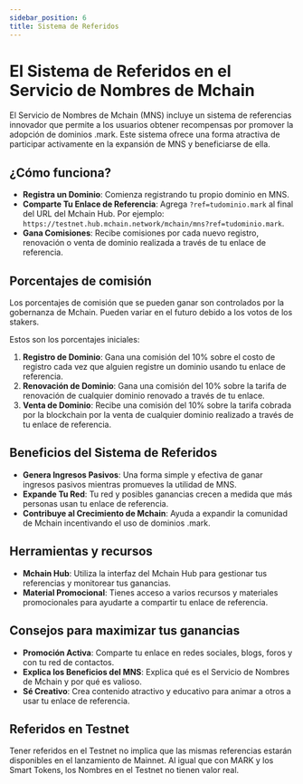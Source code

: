```yaml
---
sidebar_position: 6
title: Sistema de Referidos
---
```


# El Sistema de Referidos en el Servicio de Nombres de Mchain

El Servicio de Nombres de Mchain (MNS) incluye un sistema de referencias innovador que permite a los usuarios obtener recompensas por promover la adopción de dominios .mark. Este sistema ofrece una forma atractiva de participar activamente en la expansión de MNS y beneficiarse de ella.

## ¿Cómo funciona?

- **Registra un Dominio**: Comienza registrando tu propio dominio en MNS.
- **Comparte Tu Enlace de Referencia**: Agrega `?ref=tudominio.mark` al final del URL del Mchain Hub. Por ejemplo: `https://testnet.hub.mchain.network/mchain/mns?ref=tudominio.mark`.
- **Gana Comisiones**: Recibe comisiones por cada nuevo registro, renovación o venta de dominio realizada a través de tu enlace de referencia.

## Porcentajes de comisión

Los porcentajes de comisión que se pueden ganar son controlados por la gobernanza de Mchain. Pueden variar en el futuro debido a los votos de los stakers.

Estos son los porcentajes iniciales:

1. **Registro de Dominio**: Gana una comisión del 10% sobre el costo de registro cada vez que alguien registre un dominio usando tu enlace de referencia.
2. **Renovación de Dominio**: Gana una comisión del 10% sobre la tarifa de renovación de cualquier dominio renovado a través de tu enlace.
3. **Venta de Dominio**: Recibe una comisión del 10% sobre la tarifa cobrada por la blockchain por la venta de cualquier dominio realizado a través de tu enlace de referencia.

## Beneficios del Sistema de Referidos

- **Genera Ingresos Pasivos**: Una forma simple y efectiva de ganar ingresos pasivos mientras promueves la utilidad de MNS.
- **Expande Tu Red**: Tu red y posibles ganancias crecen a medida que más personas usan tu enlace de referencia.
- **Contribuye al Crecimiento de Mchain**: Ayuda a expandir la comunidad de Mchain incentivando el uso de dominios .mark.

## Herramientas y recursos

- **Mchain Hub**: Utiliza la interfaz del Mchain Hub para gestionar tus referencias y monitorear tus ganancias.
- **Material Promocional**: Tienes acceso a varios recursos y materiales promocionales para ayudarte a compartir tu enlace de referencia.

## Consejos para maximizar tus ganancias

- **Promoción Activa**: Comparte tu enlace en redes sociales, blogs, foros y con tu red de contactos.
- **Explica los Beneficios del MNS**: Explica qué es el Servicio de Nombres de Mchain y por qué es valioso.
- **Sé Creativo**: Crea contenido atractivo y educativo para animar a otros a usar tu enlace de referencia.

## Referidos en Testnet

Tener referidos en el Testnet no implica que las mismas referencias estarán disponibles en el lanzamiento de Mainnet. Al igual que con MARK y los Smart Tokens, los Nombres en el Testnet no tienen valor real.
